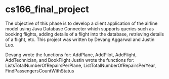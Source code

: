 # cs166_final_project

The objective of this phase is to develop a client application of the airline model using Java Database Connecter which 
supports queries such as booking flights, adding details of a flight into the database, retrieving details of a flight, etc.
This project was written by Devang Aggarwal and Justin Luo.

Devang wrote the functions for: AddPlane, AddPilot, AddFlight, AddTechnician, and BookFlight
Justin wrote the functions for: ListsTotalNumberOfRepairsPerPlane, ListTotalNumberOfRepairsPerYear, FindPassengersCountWithStatus

